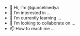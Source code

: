 - 👋 Hi, I’m @guncelmedya
- 👀 I’m interested in ...
- 🌱 I’m currently learning ...
- 💞️ I’m looking to collaborate on ...
- 📫 How to reach me ...

<!---
guncelmedya/guncelmedya is a ✨ special ✨ repository because its `README.md` (this file) appears on your GitHub profile.
You can click the Preview link to take a look at your changes.
--->
